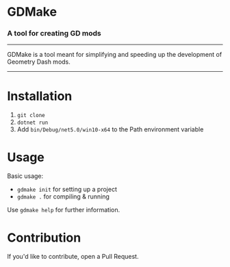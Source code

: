 # GDMake

### A tool for creating GD mods

---

GDMake is a tool meant for simplifying and speeding up the development of Geometry Dash mods.

---

# Installation

1. `git clone`
2. `dotnet run`
3. Add `bin/Debug/net5.0/win10-x64` to the Path environment variable

# Usage

Basic usage:

 * `gdmake init` for setting up a project
 * `gdmake .` for compiling & running

Use `gdmake help` for further information.

# Contribution

If you'd like to contribute, open a Pull Request.

